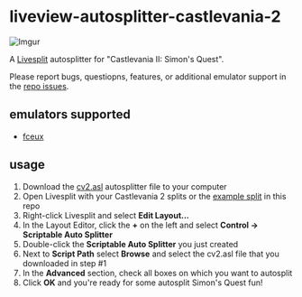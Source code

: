 # liveview-autosplitter-castlevania-2

![Imgur](https://i.imgur.com/0ioi86i.jpg)

A [Livesplit](http://livesplit.org/) autosplitter for "Castlevania II: Simon's Quest". 

Please report bugs, questiopns, features, or additional emulator support in the [repo issues](https://github.com/tonylukasavage/liveview-autosplitter-castlevania-2/issues).

## emulators supported

* [fceux](http://www.fceux.com/web/home.html)

## usage

1. Download the [cv2.asl](https://raw.githubusercontent.com/tonylukasavage/liveview-autosplitter-castlevania-2/master/cv2.asl) autosplitter file to your computer
1. Open Livesplit with your Castlevania 2 splits or the [example split](https://raw.githubusercontent.com/tonylukasavage/liveview-autosplitter-castlevania-2/master/cv2-example-splits.lss) in this repo
2. Right-click Livesplit and select **Edit Layout...**
3. In the Layout Editor, click the **+** on the left and select **Control -> Scriptable Auto Splitter**
4. Double-click the **Scriptable Auto Splitter** you just created
5. Next to **Script Path** select **Browse** and select the cv2.asl file that you downloaded in step #1
6. In the **Advanced** section, check all boxes on which you want to autosplit
7. Click **OK** and you're ready for some autosplit Simon's Quest fun!